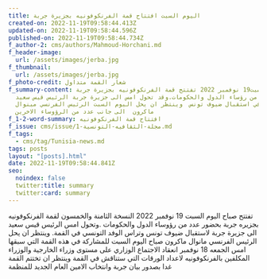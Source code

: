 ```yaml
---
title: اليوم السبت افتتاح قمة الفرنكوفونيه بجزيرة جربة
created-on: 2022-11-19T09:58:44.413Z
updated-on: 2022-11-19T09:58:44.596Z
published-on: 2022-11-19T09:58:44.734Z
f_author-2: cms/authors/Mahmoud-Horchani.md
f_header-image:
  url: /assets/images/jerba.jpg
f_thumbnail:
  url: /assets/images/jerba.jpg
f_photo-credit: شعار القمة متداول
f_summary-content: اليوم السبت19 نوفمبر 2022 تفتتح قمة الفرنكوفونيه بجزيرة جربة
  بحضور عدد من رؤساء الدول والحكومات.وقد تحول امس الى جزيرة جربة الرئيس قيس سعيد
  ليكون في استقبال ضيوف تونس  وينتظر ان يحل اليوم السبت الرئيس الفرنسي مينوال
  ماكرون  الى جانب عدد من الرؤوساء الاخرين
f_1-2-word-summary: افتتاح قمة الفرنكوفونيه
f_issue: cms/issue/مجلة-الثقافيه-التونسية-1.md
f_tags:
  - cms/tag/Tunisia-news.md
tags: posts
layout: "[posts].html"
date: 2022-11-19T09:58:44.841Z
seo:
  noindex: false
  twitter:title: summary
  twitter:card: summary
---
```

تفتتح صباح اليوم السبت 19 نوفمبر 2022 النسخة الثامنة والخمسون  لقمة الفرنكوفونيه بجزيره جربة  بحضور عدد من رؤوساء الدول والحكومات .وتحول امس الرئيس قيس سعيد الى جزيرة جربة لاستقبال ضيوف تونس  وتراس الوفد التونسي في القمة. وينتظر ان يحل الرئيس الفرنسي مانوال ماكرون  صباح اليوم السبت للمشاركة في هذه القمة التي سبقها امس الجمعه 18 نوفمبر انعقاد الاجتماع الوزاري على مستوى وزراء الخارجية والوزراء المكلفين بالفرنكوفونيه لاعداد الورقات التي ستناقش في القمة وينتظر ان تختتم القمة غدا بصدور بيان جربة وانتخاب الامين العام الجديد للمنظمة